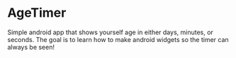 # AgeTimer
Simple android app that shows yourself age in either days, minutes, or seconds. The goal is to learn how to make android widgets so the timer can always be seen!
